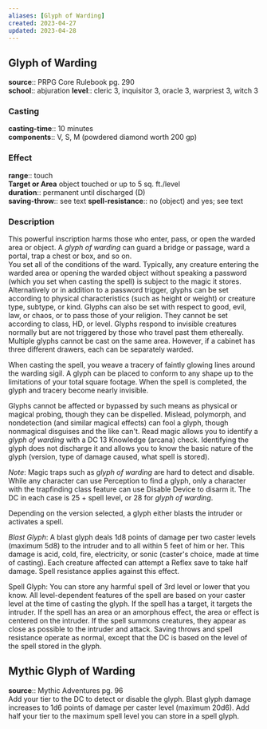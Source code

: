 ```yaml
---
aliases: [Glyph of Warding]
created: 2023-04-27
updated: 2023-04-28
---
```


## Glyph of Warding

**source**:: PRPG Core Rulebook pg. 290  
**school**:: abjuration
**level**:: cleric 3, inquisitor 3, oracle 3, warpriest 3, witch 3

### Casting

**casting-time**:: 10 minutes  
**components**:: V, S, M (powdered diamond worth 200 gp)

### Effect

**range**:: touch  
**Target or Area** object touched or up to 5 sq. ft./level  
**duration**:: permanent until discharged (D)  
**saving-throw**:: see text
**spell-resistance**:: no (object) and yes; see text

### Description

This powerful inscription harms those who enter, pass, or open the warded area or object. A *glyph of warding* can guard a bridge or passage, ward a portal, trap a chest or box, and so on.  
You set all of the conditions of the ward. Typically, any creature entering the warded area or opening the warded object without speaking a password (which you set when casting the spell) is subject to the magic it stores. Alternatively or in addition to a password trigger, glyphs can be set according to physical characteristics (such as height or weight) or creature type, subtype, or kind. Glyphs can also be set with respect to good, evil, law, or chaos, or to pass those of your religion. They cannot be set according to class, HD, or level. Glyphs respond to invisible creatures normally but are not triggered by those who travel past them ethereally. Multiple glyphs cannot be cast on the same area. However, if a cabinet has three different drawers, each can be separately warded.  
  
When casting the spell, you weave a tracery of faintly glowing lines around the warding sigil. A glyph can be placed to conform to any shape up to the limitations of your total square footage. When the spell is completed, the glyph and tracery become nearly invisible.  
  
Glyphs cannot be affected or bypassed by such means as physical or magical probing, though they can be dispelled. Mislead, polymorph, and nondetection (and similar magical effects) can fool a glyph, though nonmagical disguises and the like can't. Read magic allows you to identify a *glyph of warding* with a DC 13 Knowledge (arcana) check. Identifying the glyph does not discharge it and allows you to know the basic nature of the glyph (version, type of damage caused, what spell is stored).  
  
*Note*: Magic traps such as *glyph of warding* are hard to detect and disable. While any character can use Perception to find a glyph, only a character with the trapfinding class feature can use Disable Device to disarm it. The DC in each case is 25 + spell level, or 28 for *glyph of warding*.  
  
Depending on the version selected, a glyph either blasts the intruder or activates a spell.  
  
*Blast Glyph*: A blast glyph deals 1d8 points of damage per two caster levels (maximum 5d8) to the intruder and to all within 5 feet of him or her. This damage is acid, cold, fire, electricity, or sonic (caster's choice, made at time of casting). Each creature affected can attempt a Reflex save to take half damage. Spell resistance applies against this effect.  
  
Spell Glyph: You can store any harmful spell of 3rd level or lower that you know. All level-dependent features of the spell are based on your caster level at the time of casting the glyph. If the spell has a target, it targets the intruder. If the spell has an area or an amorphous effect, the area or effect is centered on the intruder. If the spell summons creatures, they appear as close as possible to the intruder and attack. Saving throws and spell resistance operate as normal, except that the DC is based on the level of the spell stored in the glyph.

## Mythic Glyph of Warding

**source**:: Mythic Adventures pg. 96  
Add your tier to the DC to detect or disable the glyph. Blast glyph damage increases to 1d6 points of damage per caster level (maximum 20d6). Add half your tier to the maximum spell level you can store in a spell glyph.
